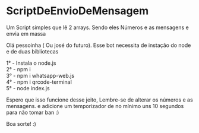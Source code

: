 # ScriptDeEnvioDeMensagem
Um Script simples que lê 2 arrays. Sendo eles Números e as mensagens e envia em massa



Olá pessoinha ( Ou josé do futuro). Esse bot necessita de instação do node e de duas bibliotecas 

1° - Instala o node.js
<br>
2° -  npm i
<br>
3° - npm i whatsapp-web.js
<br>
4° - npm i qrcode-terminal
<br>
5° - node index.js
<br>

Espero que isso funcione desse jeito, Lembre-se de alterar os números e as mensagens. e adicione um temporizador de no mínimo uns 10 segundos para não tomar ban :)


Boa sorte! :)
